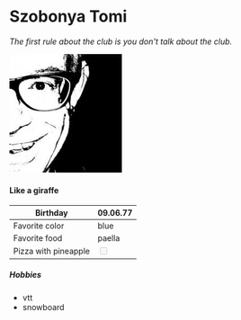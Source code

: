 # Szobonya Tomi
*The first rule about the club is you don't talk about the club.*

![Tomi](image/profilpic.jpg)

#### Like a giraffe


Birthday | 09.06.77
--- | --- 
Favorite color | blue 
Favorite food | paella 
Pizza with pineapple | <input type="checkbox" disabled />



##### Hobbies
  * vtt
  * snowboard



